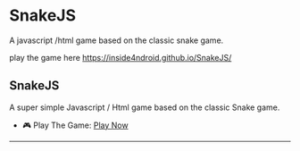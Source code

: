 # SnakeJS
A javascript /html game based on the classic snake game.

play the game here https://inside4ndroid.github.io/SnakeJS/

## SnakeJS

A super simple Javascript / Html game based on the classic Snake game.

- :video_game: Play The Game: [Play Now](https://inside4ndroid.github.io/SnakeJS/)

---